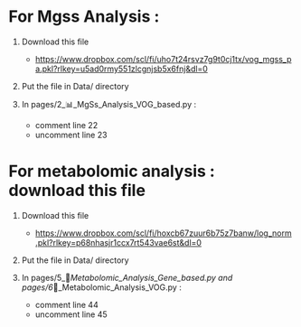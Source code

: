# For Mgss Analysis :

1. Download this file
    - https://www.dropbox.com/scl/fi/uho7t24rsvz7g9t0cj1tx/vog_mgss_pa.pkl?rlkey=u5ad0rmy551zlcgnjsb5x6fnj&dl=0

2. Put the file in Data/ directory

3. In pages/2_📊_MgSs_Analysis_VOG_based.py :
    - comment line 22 
    - uncomment line 23



# For metabolomic analysis : download this file

1. Download this file
    - https://www.dropbox.com/scl/fi/hoxcb67zuur6b75z7banw/log_norm.pkl?rlkey=p68nhasjr1ccx7rt543vae6st&dl=0

2. Put the file in Data/ directory

3. In pages/5_🔵_Metabolomic_Analysis_Gene_based.py and pages/6_🔵_Metabolomic_Analysis_VOG.py :
    - comment line 44
    - uncomment line 45
